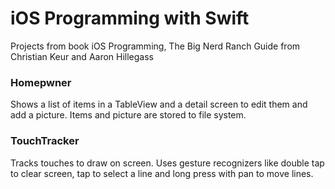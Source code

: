 # iOS Programming with Swift

Projects from book iOS Programming, The Big Nerd Ranch Guide from Christian Keur and Aaron Hillegass

### Homepwner

Shows a list of items in a TableView and a detail screen to edit them and add a picture. Items and picture are stored to file system.

### TouchTracker

Tracks touches to draw on screen. Uses gesture recognizers like double tap to clear screen, tap to select a line and long press with pan to move lines.
